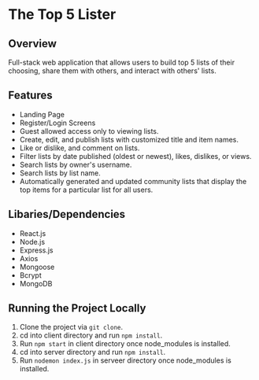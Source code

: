# The Top 5 Lister
## Overview
Full-stack web application that allows users to build top 5 lists of their choosing, share them with others, and interact with others' lists.

## **Features**
- Landing Page
- Register/Login Screens
- Guest allowed access only to viewing lists.
- Create, edit, and publish lists with customized title and item names.
- Like or dislike, and comment on lists.
- Filter lists by date published (oldest or newest), likes, dislikes, or views.
- Search lists by owner's username.
- Search lists by list name.
- Automatically generated and updated community lists that display the top items for a particular list for all users.

## Libaries/Dependencies
- React.js
- Node.js
- Express.js
- Axios 
- Mongoose 
- Bcrypt
- MongoDB

## Running the Project Locally
1) Clone the project via ```git clone```.
2) cd into client directory and run ```npm install```.
3) Run ```npm start``` in client directory once node_modules is installed.
4) cd into server directory and run ```npm install```.
5) Run ```nodemon index.js``` in serveer directory once node_modules is installed.


